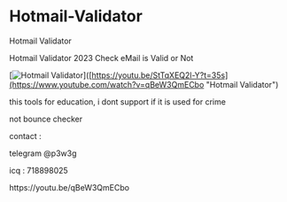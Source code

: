 # Hotmail-Validator
Hotmail Validator

Hotmail Validator 2023
Check eMail is Valid or Not

[![Hotmail Validator](https://user-images.githubusercontent.com/126732202/224477507-0f610a11-3929-4377-bd3a-b882ae826133.png)]([https://youtu.be/StTqXEQ2l-Y?t=35s](https://www.youtube.com/watch?v=qBeW3QmECbo "Hotmail Validator")

this tools for education,
i dont support if it is used for crime

not bounce checker
<p>contact :</p>
<p>telegram @p3w3g</p>
<p>icq : 718898025</p>
<p>https://youtu.be/qBeW3QmECbo</p>

